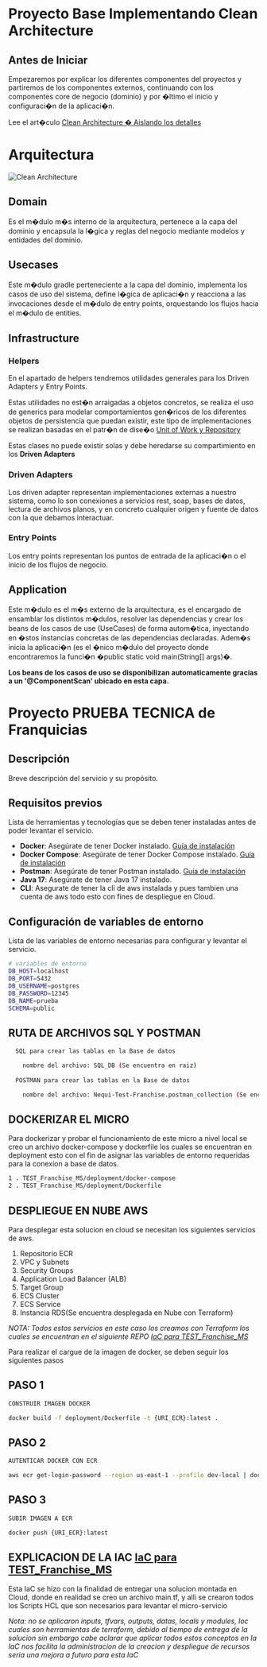 # Proyecto Base Implementando Clean Architecture

## Antes de Iniciar

Empezaremos por explicar los diferentes componentes del proyectos y partiremos de los componentes externos, continuando con los componentes core de negocio (dominio) y por �ltimo el inicio y configuraci�n de la aplicaci�n.

Lee el art�culo [Clean Architecture � Aislando los detalles](https://medium.com/bancolombia-tech/clean-architecture-aislando-los-detalles-4f9530f35d7a)

# Arquitectura

![Clean Architecture](https://miro.medium.com/max/1400/1*ZdlHz8B0-qu9Y-QO3AXR_w.png)

## Domain

Es el m�dulo m�s interno de la arquitectura, pertenece a la capa del dominio y encapsula la l�gica y reglas del negocio mediante modelos y entidades del dominio.

## Usecases

Este m�dulo gradle perteneciente a la capa del dominio, implementa los casos de uso del sistema, define l�gica de aplicaci�n y reacciona a las invocaciones desde el m�dulo de entry points, orquestando los flujos hacia el m�dulo de entities.

## Infrastructure

### Helpers

En el apartado de helpers tendremos utilidades generales para los Driven Adapters y Entry Points.

Estas utilidades no est�n arraigadas a objetos concretos, se realiza el uso de generics para modelar comportamientos
gen�ricos de los diferentes objetos de persistencia que puedan existir, este tipo de implementaciones se realizan
basadas en el patr�n de dise�o [Unit of Work y Repository](https://medium.com/@krzychukosobudzki/repository-design-pattern-bc490b256006)

Estas clases no puede existir solas y debe heredarse su compartimiento en los **Driven Adapters**

### Driven Adapters

Los driven adapter representan implementaciones externas a nuestro sistema, como lo son conexiones a servicios rest,
soap, bases de datos, lectura de archivos planos, y en concreto cualquier origen y fuente de datos con la que debamos
interactuar.

### Entry Points

Los entry points representan los puntos de entrada de la aplicaci�n o el inicio de los flujos de negocio.

## Application

Este m�dulo es el m�s externo de la arquitectura, es el encargado de ensamblar los distintos m�dulos, resolver las dependencias y crear los beans de los casos de use (UseCases) de forma autom�tica, inyectando en �stos instancias concretas de las dependencias declaradas. Adem�s inicia la aplicaci�n (es el �nico m�dulo del proyecto donde encontraremos la funci�n �public static void main(String[] args)�.

**Los beans de los casos de uso se disponibilizan automaticamente gracias a un '@ComponentScan' ubicado en esta capa.**



# Proyecto PRUEBA TECNICA de Franquicias

## Descripción
Breve descripción del servicio y su propósito.

## Requisitos previos
Lista de herramientas y tecnologías que se deben tener instaladas antes de poder levantar el servicio.

- **Docker**: Asegúrate de tener Docker instalado. [Guía de instalación](https://docs.docker.com/get-docker/)
- **Docker Compose**: Asegúrate de tener Docker Compose instalado. [Guía de instalación](https://docs.docker.com/compose/install/)
- **Postman**: Asegúrate de tener Postman instalado. [Guía de instalación](https://www.postman.com/downloads/)
- **Java 17**: Asegúrate de tener Java 17 instalado.
- **CLI**: Asegurate de tener la cli de aws instalada y pues tambien una cuenta de aws todo esto con fines de despliegue en Cloud.

## Configuración de variables de entorno
Lista de las variables de entorno necesarias para configurar y levantar el servicio.

```bash
# variables de entorno 
DB_HOST=localhost
DB_PORT=5432
DB_USERNAME=postgres
DB_PASSWORD=12345
DB_NAME=prueba
SCHEMA=public
```
## RUTA DE ARCHIVOS SQL Y POSTMAN
```bash
  SQL para crear las tablas en la Base de datos

    nombre del archivo: SQL_DB (Se encuentra en raiz)
  
  POSTMAN para crear las tablas en la Base de datos

    nombre del archivo: Nequi-Test-Franchise.postman_collection (Se encuentra en raiz)
```

## DOCKERIZAR EL MICRO
Para dockerizar y probar el funcionamiento de este micro a nivel local se creo un archivo docker-compose y dockerfile los cuales se encuentran en deployment
esto con el fin de asignar las variables de entorno requeridas para la conexion a base de datos.
```bash
1 . TEST_Franchise_MS/deployment/docker-compose
2 . TEST_Franchise_MS/deployment/Dockerfile
```

## DESPLIEGUE EN NUBE AWS
Para desplegar esta solucion en cloud se necesitan los siguientes servicios de aws.

1. Repositorio ECR
2. VPC y Subnets
3. Security Groups
4. Application Load Balancer (ALB)
5. Target Group
6. ECS Cluster
7. ECS Service
8. Instancia RDS(Se encuentra desplegada en Nube con Terraform)

_NOTA: Todos estos servicios en este caso los creamos con Terraform los cuales
se encuentran en el siguiente REPO [IaC para TEST_Franchise_MS]()_



Para realizar el cargue de la imagen de docker, se deben seguir los siguientes pasos

## PASO 1
```bash
CONSTRUIR IMAGEN DOCKER

docker build -f deployment/Dockerfile -t {URI_ECR}:latest .
```
## PASO 2

```bash
AUTENTICAR DOCKER CON ECR

aws ecr get-login-password --region us-east-1 --profile dev-local | docker login --username AWS --password-stdin {URI_ECR}

```
## PASO 3

```bash
SUBIR IMAGEN A ECR

docker push {URI_ECR}:latest
```

## EXPLICACION DE LA IAC [IaC para TEST_Franchise_MS]()

Esta IaC se hizo con la finalidad de entregar una solucion montada en Cloud, donde en realidad se creo un archivo
main.tf, y alli se crearon todos los Scripts HCL que son necesarios para levantar el micro-servicio

_Nota: no se aplicaron inputs, tfvars, outputs, datas, locals y modules, loc cuales son herramientas de terraform, debido al tiempo de entrega de la solucion
sin embargo cabe aclarar que aplicar todos estos conceptos en la IaC nos facilita la administracion de la creacion y despliegue de recursos
seria una mejora a futuro para esta IaC_




